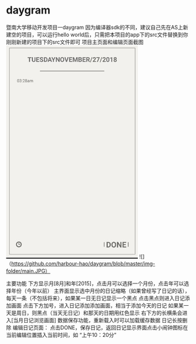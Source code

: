 # daygram
暨南大学移动开发项目一daygram
因为编译器sdk的不同，建议自己先在AS上新建空的项目，可以运行hello world后，只需把本项目的app下的src文件替换到你刚刚新建的项目下的src文件即可
项目主页面和编辑页面截图
![](https://github.com/harbour-hao/daygram/blob/master/img-folder/edit.JPG)
![]（https://github.com/harbour-hao/daygram/blob/master/img-folder/main.JPG）

主要功能
下方显示月[8月]和年[2015]，点击月可以选择一个月份，点击年可以选择年份（今年以前）
主界面显示选中月份的日记缩略（如果曾经写了日记的话），每天一条（不包括将来），如果某一日无日记显示一个黑点
点击黑点则进入日记添加画面
点击下方加号，进入日记添加添加画面，相当于添加今天的日记
如果某一天是周日，则黑点（当天无日记）和那天的日期用红色显示
右下方的长横条会进入[当月日记浏览画面]
数据保存功能，重新载入时可以加载缓存数据
日记长按删除
编辑日记页面：
点击DONE，保存日记，返回日记显示界面点击小闹钟图标在当前编辑位置插入当前时间，如 “上午10：20分”

